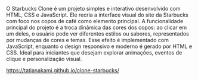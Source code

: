 O Starbucks Clone é um projeto simples e interativo desenvolvido com
            HTML, CSS e JavaScript. Ele recria a interface visual do site da
            Starbucks com foco nos copos de café como elemento principal. A
            funcionalidade principal do projeto é a troca dinâmica das cores dos
            copos: ao clicar em um deles, o usuário pode ver diferentes estilos
            ou sabores, representados por mudanças de cores e temas. Esse efeito
            é implementado com JavaScript, enquanto o design responsivo e
            moderno é gerado por HTML e CSS. Ideal para iniciantes que desejam
            explorar animações, eventos de clique e personalização visual.

https://tatianakami.github.io/clone-starbucks/
